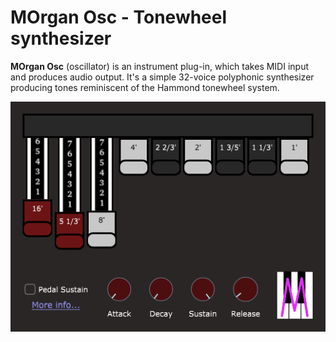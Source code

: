 # MOrgan Osc - Tonewheel synthesizer

**MOrgan Osc** (oscillator) is an instrument plug-in, which takes MIDI input and produces audio output. It's a simple 32-voice polyphonic synthesizer producing tones reminiscent of the Hammond tonewheel system.

![](img/morgan-osc.png)

